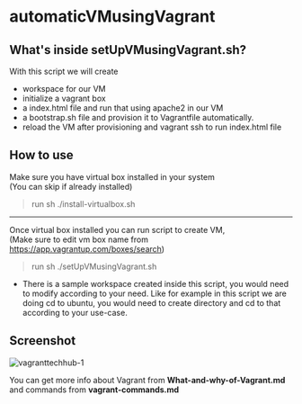 # automaticVMusingVagrant
## What's inside setUpVMusingVagrant.sh? <br/>
With this script we will create <br/>
  - workspace for our VM 
  - initialize a vagrant box
  - a index.html file and run that using apache2 in our VM
  - a bootstrap.sh file and provision it to Vagrantfile automatically.
  - reload the VM after provisioning and vagrant ssh to run index.html file
## How to use
Make sure you have virtual box installed in your system <br/>
(You can skip if already installed)<br/>
> run sh ./install-virtualbox.sh <br/> 
--------------------------------------------------------------------------------------
Once virtual box installed you can run script to create VM, <br/>
(Make sure to edit vm box name from https://app.vagrantup.com/boxes/search) <br/>
> run sh ./setUpVMusingVagrant.sh </br> 

- There is a sample workspace created inside this script, you would need to modify according to your need. Like for example in this script we are doing cd to ubuntu, you would need to create directory and cd to that according to your use-case.<br/>

## Screenshot
![vagranttechhub-1](https://user-images.githubusercontent.com/76727343/144585483-d616ce70-1c0c-45cf-8783-b1ef14e39d72.png)


You can get more info about Vagrant from **What-and-why-of-Vagrant.md** and commands from **vagrant-commands.md** <br/>
